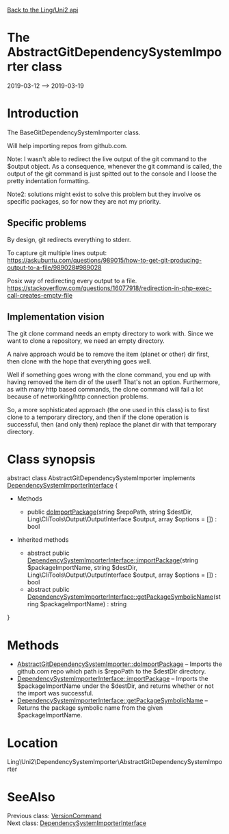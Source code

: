 [Back to the Ling/Uni2 api](https://github.com/lingtalfi/Uni2/blob/master/doc/api/Ling/Uni2.md)



The AbstractGitDependencySystemImporter class
================
2019-03-12 --> 2019-03-19






Introduction
============

The BaseGitDependencySystemImporter class.

Will help importing repos from github.com.


Note: I wasn't able to redirect the live output of the git command to the $output object.
As a consequence, whenever the git command is called, the output of the git command is just spitted out
to the console and I loose the pretty indentation formatting.

Note2: solutions might exist to solve this problem but they involve os specific packages, so for now they are not
my priority.



Specific problems
--------------
By design, git redirects everything to stderr.

To capture git multiple lines output:
https://askubuntu.com/questions/989015/how-to-get-git-producing-output-to-a-file/989028#989028


Posix way of redirecting every output to a file.
https://stackoverflow.com/questions/16077918/redirection-in-php-exec-call-creates-empty-file



Implementation vision
-----------------

The git clone command needs an empty directory to work with.
Since we want to clone a repository, we need an empty directory.

A naive approach would be to remove the item (planet or other) dir first,
then clone with the hope that everything goes well.

Well if something goes wrong with the clone command, you end up with having removed the item dir of the user!!
That's not an option.
Furthermore, as with many http based commands, the clone command will fail a lot because of networking/http connection problems.

So, a more sophisticated approach (the one used in this class) is to first clone to a temporary directory,
and then if the clone operation is successful, then (and only then) replace the planet dir with that temporary directory.



Class synopsis
==============


abstract class <span class="pl-k">AbstractGitDependencySystemImporter</span> implements [DependencySystemImporterInterface](https://github.com/lingtalfi/Uni2/blob/master/doc/api/Ling/Uni2/DependencySystemImporter/DependencySystemImporterInterface.md) {

- Methods
    - public [doImportPackage](https://github.com/lingtalfi/Uni2/blob/master/doc/api/Ling/Uni2/DependencySystemImporter/AbstractGitDependencySystemImporter/doImportPackage.md)(string $repoPath, string $destDir, Ling\CliTools\Output\OutputInterface $output, array $options = []) : bool

- Inherited methods
    - abstract public [DependencySystemImporterInterface::importPackage](https://github.com/lingtalfi/Uni2/blob/master/doc/api/Ling/Uni2/DependencySystemImporter/DependencySystemImporterInterface/importPackage.md)(string $packageImportName, string $destDir, Ling\CliTools\Output\OutputInterface $output, array $options = []) : bool
    - abstract public [DependencySystemImporterInterface::getPackageSymbolicName](https://github.com/lingtalfi/Uni2/blob/master/doc/api/Ling/Uni2/DependencySystemImporter/DependencySystemImporterInterface/getPackageSymbolicName.md)(string $packageImportName) : string

}






Methods
==============

- [AbstractGitDependencySystemImporter::doImportPackage](https://github.com/lingtalfi/Uni2/blob/master/doc/api/Ling/Uni2/DependencySystemImporter/AbstractGitDependencySystemImporter/doImportPackage.md) &ndash; Imports the github.com repo which path is $repoPath to the $destDir directory.
- [DependencySystemImporterInterface::importPackage](https://github.com/lingtalfi/Uni2/blob/master/doc/api/Ling/Uni2/DependencySystemImporter/DependencySystemImporterInterface/importPackage.md) &ndash; Imports the $packageImportName under the $destDir, and returns whether or not the import was successful.
- [DependencySystemImporterInterface::getPackageSymbolicName](https://github.com/lingtalfi/Uni2/blob/master/doc/api/Ling/Uni2/DependencySystemImporter/DependencySystemImporterInterface/getPackageSymbolicName.md) &ndash; Returns the package symbolic name from the given $packageImportName.





Location
=============
Ling\Uni2\DependencySystemImporter\AbstractGitDependencySystemImporter


SeeAlso
==============
Previous class: [VersionCommand](https://github.com/lingtalfi/Uni2/blob/master/doc/api/Ling/Uni2/Command/VersionCommand.md)<br>Next class: [DependencySystemImporterInterface](https://github.com/lingtalfi/Uni2/blob/master/doc/api/Ling/Uni2/DependencySystemImporter/DependencySystemImporterInterface.md)<br>
